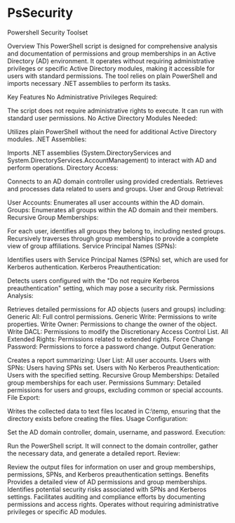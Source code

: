 # PsSecurity
Powershell Security Toolset

Overview
This PowerShell script is designed for comprehensive analysis and documentation of permissions and group memberships in an Active Directory (AD) environment. It operates without requiring administrative privileges or specific Active Directory modules, making it accessible for users with standard permissions. The tool relies on plain PowerShell and imports necessary .NET assemblies to perform its tasks.

Key Features
No Administrative Privileges Required:

The script does not require administrative rights to execute. It can run with standard user permissions.
No Active Directory Modules Needed:

Utilizes plain PowerShell without the need for additional Active Directory modules.
.NET Assemblies:

Imports .NET assemblies (System.DirectoryServices and System.DirectoryServices.AccountManagement) to interact with AD and perform operations.
Directory Access:

Connects to an AD domain controller using provided credentials.
Retrieves and processes data related to users and groups.
User and Group Retrieval:

User Accounts: Enumerates all user accounts within the AD domain.
Groups: Enumerates all groups within the AD domain and their members.
Recursive Group Memberships:

For each user, identifies all groups they belong to, including nested groups.
Recursively traverses through group memberships to provide a complete view of group affiliations.
Service Principal Names (SPNs):

Identifies users with Service Principal Names (SPNs) set, which are used for Kerberos authentication.
Kerberos Preauthentication:

Detects users configured with the "Do not require Kerberos preauthentication" setting, which may pose a security risk.
Permissions Analysis:

Retrieves detailed permissions for AD objects (users and groups) including:
Generic All: Full control permissions.
Generic Write: Permissions to write properties.
Write Owner: Permissions to change the owner of the object.
Write DACL: Permissions to modify the Discretionary Access Control List.
All Extended Rights: Permissions related to extended rights.
Force Change Password: Permissions to force a password change.
Output Generation:

Creates a report summarizing:
User List: All user accounts.
Users with SPNs: Users having SPNs set.
Users with No Kerberos Preauthentication: Users with the specified setting.
Recursive Group Memberships: Detailed group memberships for each user.
Permissions Summary: Detailed permissions for users and groups, excluding common or special accounts.
File Export:

Writes the collected data to text files located in C:\temp, ensuring that the directory exists before creating the files.
Usage
Configuration:

Set the AD domain controller, domain, username, and password.
Execution:

Run the PowerShell script. It will connect to the domain controller, gather the necessary data, and generate a detailed report.
Review:

Review the output files for information on user and group memberships, permissions, SPNs, and Kerberos preauthentication settings.
Benefits
Provides a detailed view of AD permissions and group memberships.
Identifies potential security risks associated with SPNs and Kerberos settings.
Facilitates auditing and compliance efforts by documenting permissions and access rights.
Operates without requiring administrative privileges or specific AD modules.
